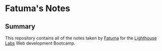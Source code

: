# Fatuma's Notes

<!-- # This is an H1 header (largest)

###### This is an H6 header (smallest) -->

## Summary

This repository contains all of the notes taken by [Fatuma](https://github.com/timaismail90) for the [Lighthouse Labs](https://www.lighthouselabs.ca/) Web development Bootcamp.
